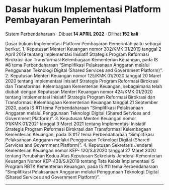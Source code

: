 Dasar hukum Implementasi Platform Pembayaran Pemerintah
=======================================================

Sistem Perbendaharaan · Dibuat **14 APRIL 2022** · Dilihat **152 kali** ·

Dasar hukum Implementasi Platform Pembayaran Pemerintah yaitu sebagai berikut. 1. Keputusan Menteri Keuangan nomor 302/KMK.01/2019 tanggal 2 April 2019 tentang Implementasi Inisiatif Strategis Program Reformasi Birokrasi dan Transformasi Kelembagaan Kementerian Keuangan, pada IS #8 tema Perbendaharaan “Simplifikasi Pelaksanaan Anggaran melalui Penggunaan Teknologi Digital (Shared Services and Government Platform)”. 2. Keputusan Menteri Keuangan nomor 125/KMK.01/2020 tanggal 20 Maret 2020 tentang Implementasi Inisiatif Strategis Program Reformasi Birokrasi dan Transformasi Kelembagaan Kementerian Keuangan, sebagaimana telah diubah dengan Keputusan Menteri Keuangan nomor 424/KMK.01/2020 tentang Implementasi Inisiatif Strategis Program Reformasi Birokrasi dan Transformasi Kelembagaan Kementerian Keuangan tanggal 21 September 2020, pada IS #11 tema Perbendaharaan “Simplifikasi Pelaksanaan Anggaran melalui Penggunaan Teknologi Digital (Shared Services and Government Platform)”. 3. Keputusan Menteri Keuangan nomor 91/KMK.01/2021 tanggal 3 Maret 2021 tentang Implementasi Inisiatif Strategis Program Reformasi Birokrasi dan Transformasi Kelembagaan Kementerian Keuangan, pada IS #17 tema Perbendaharaan “Simplifikasi Pelaksanaan Anggaran melalui Penggunaan Teknologi Digital (Shared Services and Government Platform)”. 4. Keputusan Sekretaris Jenderal Kementerian Keuangan nomor KEP- 120/SJ/2020 tanggal 27 Maret 2020 tentang Perubahan Kedua Atas Keputusan Sekretaris Jenderal Kementerian Keuangan Nomor KEP-438/SJ/2019 tentang Tata Kelola Implementasi IS Program RBTK Kementerian Keuangan, pada IS #11 tema Perbendaharaan “Simplifikasi Pelaksanaan Anggaran melalui Penggunaan Teknologi Digital (Shared Services and Government Platform)”.  

  
  
  

* * *